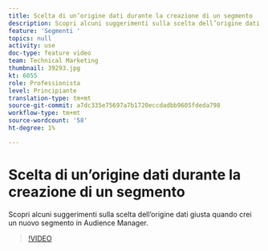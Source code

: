 ```yaml
---
title: Scelta di un’origine dati durante la creazione di un segmento
description: Scopri alcuni suggerimenti sulla scelta dell’origine dati giusta quando crei un nuovo segmento in Audience Manager.
feature: 'Segmenti '
topics: null
activity: use
doc-type: feature video
team: Technical Marketing
thumbnail: 39293.jpg
kt: 6055
role: Professionista
level: Principiante
translation-type: tm+mt
source-git-commit: a7dc335e75697a7b1720eccdadbb9605fdeda798
workflow-type: tm+mt
source-wordcount: '58'
ht-degree: 1%

---
```



# Scelta di un’origine dati durante la creazione di un segmento

Scopri alcuni suggerimenti sulla scelta dell’origine dati giusta quando crei un nuovo segmento in Audience Manager.

>[!VIDEO](https://video.tv.adobe.com/v/39293/?quality=12&learn=on)
